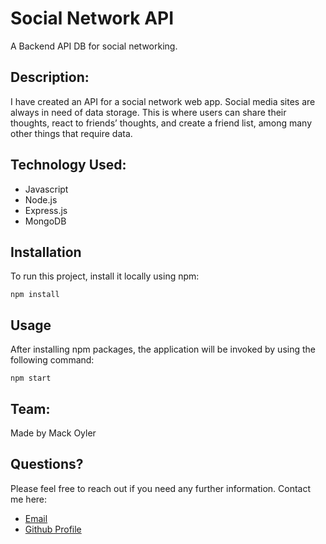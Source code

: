 # Social Network API

A Backend API DB for social networking. 

## Description:

I have created an API for a social network web app. Social media sites are always in need of data storage. This is where users can share their thoughts, react to friends’ thoughts, and create a friend list, among many other things that require data. 

## Technology Used:


- Javascript
- Node.js
- Express.js
- MongoDB

## Installation

To run this project, install it locally using npm:

```
npm install
```

## Usage

After installing npm packages, the application will be invoked by using the following command:

```
npm start
```

## Team:

Made by Mack Oyler

## Questions?

Please feel free to reach out if you need any further information. Contact me here:

- [Email](mailto:mackoyler@gmail.com)
- [Github Profile](https://github.com/MackOyler)

